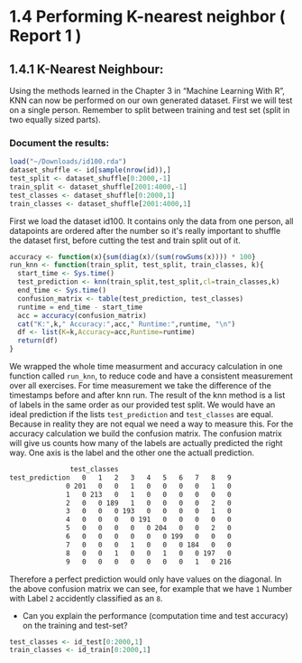 # 1.4 Performing K-nearest neighbor ( Report 1 )
## 1.4.1 K-Nearest Neighbour:
Using the methods learned in the Chapter 3 in “Machine Learning With R”, KNN can now be performed on our own generated dataset. 
First we will test on a single person. 
Remember to split between training and test set (split in two equally sized parts).

### Document the results:

````R
load("~/Downloads/id100.rda")
dataset_shuffle <- id[sample(nrow(id)),]
test_split <- dataset_shuffle[0:2000,-1]
train_split <- dataset_shuffle[2001:4000,-1]
test_classes <- dataset_shuffle[0:2000,1]
train_classes <- dataset_shuffle[2001:4000,1]
````
First we load the dataset id100. It contains only the data from one person, all datapoints are ordered after the number so it's really important to shuffle the dataset first, before cutting the test and train split out of it.

````R
accuracy <- function(x){sum(diag(x)/(sum(rowSums(x)))) * 100}
run_knn <- function(train_split, test_split, train_classes, k){
  start_time <- Sys.time()
  test_prediction <- knn(train_split,test_split,cl=train_classes,k)
  end_time <- Sys.time()
  confusion_matrix <- table(test_prediction, test_classes)
  runtime = end_time - start_time
  acc = accuracy(confusion_matrix)
  cat("K:",k," Accuracy:",acc," Runtime:",runtime, "\n")
  df <- list(K=k,Accuracy=acc,Runtime=runtime)
  return(df)
}
````
We wrapped the whole time measurment and accuracy calculation in one function called `run_knn`, to reduce code and have a consistent measurement over all exercises. For time measurement we take the difference of the timestamps before and after knn run. The result of the knn method is a list of labels in the same order as our provided test split. We would have an ideal prediction if the lists `test_prediction` and `test_classes` are equal. Because in reality they are not equal we need a way to measure this. For the accuracy calculation we build the confusion matrix. The confusion matrix will give us counts how many of the labels are actually predicted the right way. One axis is the label and the other one the actuall prediction.
````bash
               test_classes
test_prediction   0   1   2   3   4   5   6   7   8   9
              0 201   0   0   1   0   0   0   0   1   0
              1   0 213   0   1   0   0   0   0   0   0
              2   0   0 189   1   0   0   0   0   2   0
              3   0   0   0 193   0   0   0   0   1   0
              4   0   0   0   0 191   0   0   0   0   0
              5   0   0   0   0   0 204   0   0   2   0
              6   0   0   0   0   0   0 199   0   0   0
              7   0   0   0   1   0   0   0 184   0   0
              8   0   0   1   0   0   1   0   0 197   0
              9   0   0   0   0   0   0   0   1   0 216
````
Therefore a perfect prediction would only have values on the diagonal. In the above confusion matrix we can see, for example that we have `1` Number with Label `2` accidently classified as an `8`.

* Can you explain the performance (computation time and test accuracy) on the training and test-set?

````R
test_classes <- id_test[0:2000,1]
train_classes <- id_train[0:2000,1]
````
